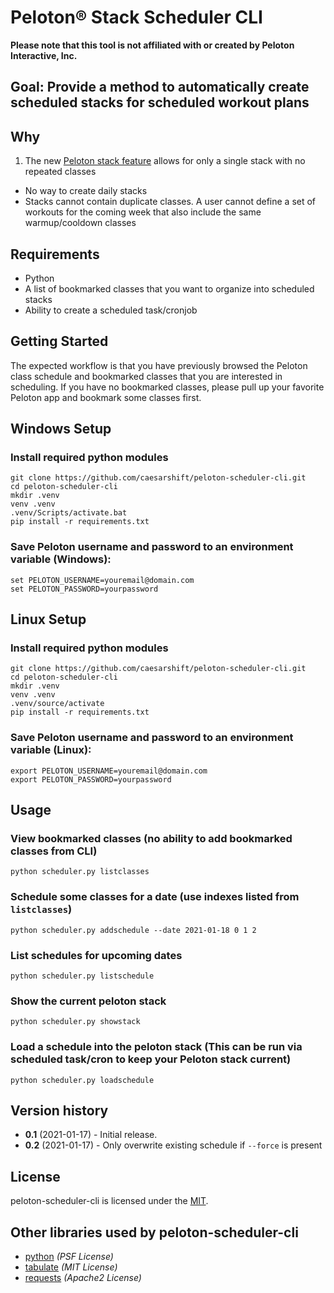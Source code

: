 # Peloton&reg; Stack Scheduler CLI

**Please note that this tool is not affiliated with or created by Peloton Interactive, Inc.**

## Goal: Provide a method to automatically create scheduled stacks for scheduled workout plans

## Why

1. The new [Peloton stack feature](https://blog.onepeloton.com/stackedclasses/) allows for only a single stack with no repeated classes
  * No way to create daily stacks
  * Stacks cannot contain duplicate classes. A user cannot define a set of workouts for the coming week that also include the same warmup/cooldown classes

## Requirements

* Python
* A list of bookmarked classes that you want to organize into scheduled stacks
* Ability to create a scheduled task/cronjob

## Getting Started

The expected workflow is that you have previously browsed the Peloton class schedule and bookmarked classes that you are interested in scheduling. If you have no bookmarked classes, please pull up your favorite Peloton app and bookmark some classes first.

## Windows Setup

### Install required python modules

```
git clone https://github.com/caesarshift/peloton-scheduler-cli.git
cd peloton-scheduler-cli
mkdir .venv
venv .venv
.venv/Scripts/activate.bat
pip install -r requirements.txt
```

### Save Peloton username and password to an environment variable (Windows):

```
set PELOTON_USERNAME=youremail@domain.com
set PELOTON_PASSWORD=yourpassword
```

## Linux Setup

### Install required python modules

```
git clone https://github.com/caesarshift/peloton-scheduler-cli.git
cd peloton-scheduler-cli
mkdir .venv
venv .venv
.venv/source/activate
pip install -r requirements.txt
```

### Save Peloton username and password to an environment variable (Linux):

```
export PELOTON_USERNAME=youremail@domain.com
export PELOTON_PASSWORD=yourpassword
```

## Usage

### View bookmarked classes (no ability to add bookmarked classes from CLI)

`python scheduler.py listclasses`

### Schedule some classes for a date (use indexes listed from `listclasses`)

`python scheduler.py addschedule --date 2021-01-18 0 1 2`

### List schedules for upcoming dates

`python scheduler.py listschedule`

### Show the current peloton stack

`python scheduler.py showstack`

### Load a schedule into the peloton stack (This can be run via scheduled task/cron to keep your Peloton stack current)

`python scheduler.py loadschedule`

## Version history
* **0.1** (2021-01-17) - Initial release.
* **0.2** (2021-01-17) - Only overwrite existing schedule if `--force` is present

## License

peloton-scheduler-cli is licensed under the [MIT](http://www.opensource.org/licenses/mit-license.php).

## Other libraries used by peloton-scheduler-cli

* [python](https://docs.python.org/3/license.html#psf-license) *(PSF License)*
* [tabulate](https://github.com/astanin/python-tabulate) *(MIT License)*
* [requests](https://pypi.org/project/requests/) *(Apache2 License)*

